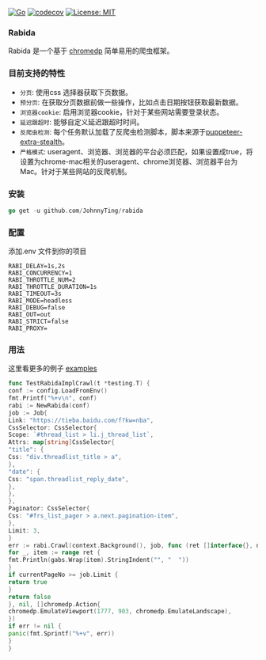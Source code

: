 [![Go](https://github.com/JohnnyTing/rabida/actions/workflows/go.yml/badge.svg?branch=master)](https://github.com/JohnnyTing/rabida/actions/workflows/go.yml)
[![codecov](https://codecov.io/gh/JohnnyTing/rabida/branch/master/graph/badge.svg?token=XH87JJTRWS)](https://codecov.io/gh/JohnnyTing/rabida)
<a href="https://opensource.org/licenses/MIT"><img src="https://img.shields.io/badge/License-MIT-yellow.svg" alt="License: MIT"></a>

### Rabida

Rabida 是一个基于 [chromedp](https://github.com/chromedp/chromedp) 简单易用的爬虫框架。

### 目前支持的特性

- `分页`:  使用css 选择器获取下页数据。
- `预分页`: 在获取分页数据前做一些操作，比如点击日期按钮获取最新数据。
- `浏览器cookie`: 启用浏览器cookie，针对于某些网站需要登录状态。
- `延迟跟超时`:  能够自定义延迟跟超时时间。
- `反爬虫检测`:
  每个任务默认加载了反爬虫检测脚本，脚本来源于[puppeteer-extra-stealth](https://github.com/berstend/puppeteer-extra/tree/master/packages/extract-stealth-evasions#readme)。
- `严格模式`: useragent、浏览器、浏览器的平台必须匹配，如果设置成true，将设置为chrome-mac相关的useragent、chrome浏览器、浏览器平台为Mac。针对于某些网站的反爬机制。

### 安装

```go
go get -u github.com/JohnnyTing/rabida
```

### 配置

添加.env 文件到你的项目

```shell
RABI_DELAY=1s,2s
RABI_CONCURRENCY=1
RABI_THROTTLE_NUM=2
RABI_THROTTLE_DURATION=1s
RABI_TIMEOUT=3s
RABI_MODE=headless
RABI_DEBUG=false
RABI_OUT=out
RABI_STRICT=false
RABI_PROXY=
```

### 用法

这里看更多的例子 [examples](https://github.com/JohnnyTing/rabida/blob/master/examples)

```go
func TestRabidaImplCrawl(t *testing.T) {
conf := config.LoadFromEnv()
fmt.Printf("%+v\n", conf)
rabi := NewRabida(conf)
job := Job{
Link: "https://tieba.baidu.com/f?kw=nba",
CssSelector: CssSelector{
Scope: `#thread_list > li.j_thread_list`,
Attrs: map[string]CssSelector{
"title": {
Css: "div.threadlist_title > a",
},
"date": {
Css: "span.threadlist_reply_date",
},
},
},
Paginator: CssSelector{
Css: "#frs_list_pager > a.next.pagination-item",
},
Limit: 3,
}
err := rabi.Crawl(context.Background(), job, func (ret []interface{}, nextPageUrl string, currentPageNo int) bool {
for _, item := range ret {
fmt.Println(gabs.Wrap(item).StringIndent("", "  "))
}
if currentPageNo >= job.Limit {
return true
}
return false
}, nil, []chromedp.Action{
chromedp.EmulateViewport(1777, 903, chromedp.EmulateLandscape),
})
if err != nil {
panic(fmt.Sprintf("%+v", err))
}
}
```